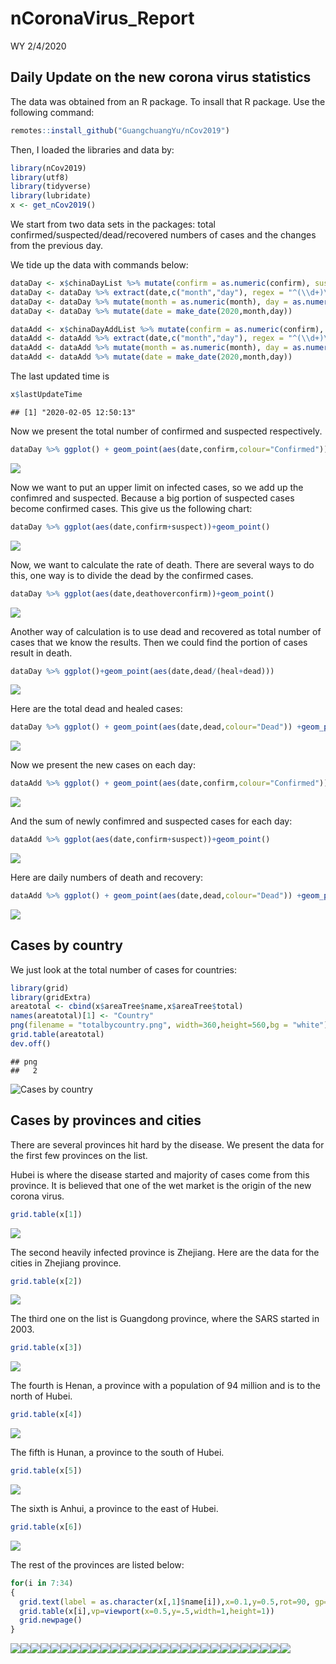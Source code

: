 nCoronaVirus\_Report
================
WY
2/4/2020

## Daily Update on the new corona virus statistics

The data was obtained from an R package. To insall that R package. Use
the following command:

``` r
remotes::install_github("GuangchuangYu/nCov2019")
```

Then, I loaded the libraries and data by:

``` r
library(nCov2019)
library(utf8)
library(tidyverse)
library(lubridate)
x <- get_nCov2019()
```

We start from two data sets in the packages: total
confirmed/suspected/dead/recovered numbers of cases and the changes from
the previous day.

We tide up the data with commands below:

``` r
dataDay <- x$chinaDayList %>% mutate(confirm = as.numeric(confirm), suspect = as.numeric(suspect), dead = as.numeric(dead), heal = as.numeric(heal), deathoverconfirm = dead/confirm)
dataDay <- dataDay %>% extract(date,c("month","day"), regex = "^(\\d+)\\.(\\d+)$",remove = FALSE) 
dataDay <- dataDay %>% mutate(month = as.numeric(month), day = as.numeric(day))
dataDay <- dataDay %>% mutate(date = make_date(2020,month,day))

dataAdd <- x$chinaDayAddList %>% mutate(confirm = as.numeric(confirm), suspect = as.numeric(suspect), dead = as.numeric(dead), heal = as.numeric(heal), deathoverconfirm = dead/confirm)
dataAdd <- dataAdd %>% extract(date,c("month","day"), regex = "^(\\d+)\\.(\\d+)$",remove = FALSE) 
dataAdd <- dataAdd %>% mutate(month = as.numeric(month), day = as.numeric(day))
dataAdd <- dataAdd %>% mutate(date = make_date(2020,month,day))
```

The last updated time is

``` r
x$lastUpdateTime
```

    ## [1] "2020-02-05 12:50:13"

Now we present the total number of confirmed and suspected respectively.

``` r
dataDay %>% ggplot() + geom_point(aes(date,confirm,colour="Confirmed")) +geom_point(aes(date,suspect,color="Suspect")) +theme(legend.position="right")+ylab("Number of cases")+labs(colour="Type")+scale_color_manual(values=c("blue","red"))
```

![](Report_files/figure-gfm/unnamed-chunk-3-1.png)<!-- -->

Now we want to put an upper limit on infected cases, so we add up the
confimred and suspected. Because a big portion of suspected cases become
confirmed cases. This give us the following chart:

``` r
dataDay %>% ggplot(aes(date,confirm+suspect))+geom_point()
```

![](Report_files/figure-gfm/unnamed-chunk-4-1.png)<!-- -->

Now, we want to calculate the rate of death. There are several ways to
do this, one way is to divide the dead by the confirmed cases.

``` r
dataDay %>% ggplot(aes(date,deathoverconfirm))+geom_point()
```

![](Report_files/figure-gfm/unnamed-chunk-5-1.png)<!-- -->

Another way of calculation is to use dead and recovered as total number
of cases that we know the results. Then we could find the portion of
cases result in death.

``` r
dataDay %>% ggplot()+geom_point(aes(date,dead/(heal+dead)))
```

![](Report_files/figure-gfm/unnamed-chunk-6-1.png)<!-- -->

Here are the total dead and healed cases:

``` r
dataDay %>% ggplot() + geom_point(aes(date,dead,colour="Dead")) +geom_point(aes(date,heal,color="Healed")) +theme(legend.position="right")+ylab("Number of cases")+labs(colour="Type")+scale_color_manual(values=c("black","red"))
```

![](Report_files/figure-gfm/unnamed-chunk-7-1.png)<!-- -->

Now we present the new cases on each day:

``` r
dataAdd %>% ggplot() + geom_point(aes(date,confirm,colour="Confirmed")) +geom_point(aes(date,suspect,color="Suspect")) +theme(legend.position="right")+ylab("Number of cases")+labs(colour="Type")+scale_color_manual(values=c("blue","red"))
```

![](Report_files/figure-gfm/unnamed-chunk-8-1.png)<!-- -->

And the sum of newly confimred and suspected cases for each day:

``` r
dataAdd %>% ggplot(aes(date,confirm+suspect))+geom_point()
```

![](Report_files/figure-gfm/unnamed-chunk-9-1.png)<!-- -->

Here are daily numbers of death and recovery:

``` r
dataAdd %>% ggplot() + geom_point(aes(date,dead,colour="Dead")) +geom_point(aes(date,heal,color="Healed")) +theme(legend.position="right")+ylab("Number of cases")+labs(colour="Type")+scale_color_manual(values=c("black","red"))
```

![](Report_files/figure-gfm/unnamed-chunk-10-1.png)<!-- -->

## Cases by country

We just look at the total number of cases for countries:

``` r
library(grid)
library(gridExtra)
areatotal <- cbind(x$areaTree$name,x$areaTree$total)
names(areatotal)[1] <- "Country"
png(filename = "totalbycountry.png", width=360,height=560,bg = "white")
grid.table(areatotal)
dev.off()
```

    ## png 
    ##   2

![Cases by country](totalbycountry.png)

## Cases by provinces and cities

There are several provinces hit hard by the disease. We present the data
for the first few provinces on the list.

Hubei is where the disease started and majority of cases come from this
province. It is believed that one of the wet market is the origin of the
new corona virus.

``` r
grid.table(x[1])
```

![](Report_files/figure-gfm/unnamed-chunk-12-1.png)<!-- -->

The second heavily infected province is Zhejiang. Here are the data for
the cities in Zhejiang province.

``` r
grid.table(x[2])
```

![](Report_files/figure-gfm/unnamed-chunk-13-1.png)<!-- -->

The third one on the list is Guangdong province, where the SARS started
in 2003.

``` r
grid.table(x[3])
```

![](Report_files/figure-gfm/unnamed-chunk-14-1.png)<!-- -->

The fourth is Henan, a province with a population of 94 million and is
to the north of Hubei.

``` r
grid.table(x[4])
```

![](Report_files/figure-gfm/unnamed-chunk-15-1.png)<!-- -->

The fifth is Hunan, a province to the south of Hubei.

``` r
grid.table(x[5])
```

![](Report_files/figure-gfm/unnamed-chunk-16-1.png)<!-- -->

The sixth is Anhui, a province to the east of Hubei.

``` r
grid.table(x[6])
```

![](Report_files/figure-gfm/unnamed-chunk-17-1.png)<!-- -->

The rest of the provinces are listed below:

``` r
for(i in 7:34)
{
  grid.text(label = as.character(x[,1]$name[i]),x=0.1,y=0.5,rot=90, gp=gpar(cex=2))
  grid.table(x[i],vp=viewport(x=0.5,y=.5,width=1,height=1))
  grid.newpage()
}
```

![](Report_files/figure-gfm/unnamed-chunk-18-1.png)<!-- -->![](Report_files/figure-gfm/unnamed-chunk-18-2.png)<!-- -->![](Report_files/figure-gfm/unnamed-chunk-18-3.png)<!-- -->![](Report_files/figure-gfm/unnamed-chunk-18-4.png)<!-- -->![](Report_files/figure-gfm/unnamed-chunk-18-5.png)<!-- -->![](Report_files/figure-gfm/unnamed-chunk-18-6.png)<!-- -->![](Report_files/figure-gfm/unnamed-chunk-18-7.png)<!-- -->![](Report_files/figure-gfm/unnamed-chunk-18-8.png)<!-- -->![](Report_files/figure-gfm/unnamed-chunk-18-9.png)<!-- -->![](Report_files/figure-gfm/unnamed-chunk-18-10.png)<!-- -->![](Report_files/figure-gfm/unnamed-chunk-18-11.png)<!-- -->![](Report_files/figure-gfm/unnamed-chunk-18-12.png)<!-- -->![](Report_files/figure-gfm/unnamed-chunk-18-13.png)<!-- -->![](Report_files/figure-gfm/unnamed-chunk-18-14.png)<!-- -->![](Report_files/figure-gfm/unnamed-chunk-18-15.png)<!-- -->![](Report_files/figure-gfm/unnamed-chunk-18-16.png)<!-- -->![](Report_files/figure-gfm/unnamed-chunk-18-17.png)<!-- -->![](Report_files/figure-gfm/unnamed-chunk-18-18.png)<!-- -->![](Report_files/figure-gfm/unnamed-chunk-18-19.png)<!-- -->![](Report_files/figure-gfm/unnamed-chunk-18-20.png)<!-- -->![](Report_files/figure-gfm/unnamed-chunk-18-21.png)<!-- -->![](Report_files/figure-gfm/unnamed-chunk-18-22.png)<!-- -->![](Report_files/figure-gfm/unnamed-chunk-18-23.png)<!-- -->![](Report_files/figure-gfm/unnamed-chunk-18-24.png)<!-- -->![](Report_files/figure-gfm/unnamed-chunk-18-25.png)<!-- -->![](Report_files/figure-gfm/unnamed-chunk-18-26.png)<!-- -->![](Report_files/figure-gfm/unnamed-chunk-18-27.png)<!-- -->![](Report_files/figure-gfm/unnamed-chunk-18-28.png)<!-- -->
